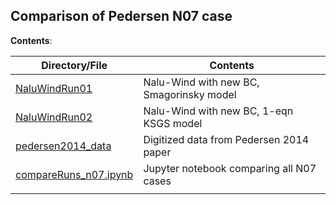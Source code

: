 Comparison of Pedersen N07 case
-------------------------------

**Contents**: 

| Directory/File                                 | Contents                                 |
|------------------------------------------------|------------------------------------------|
| [NaluWindRun01](NaluWindRun01)                 | Nalu-Wind with new BC, Smagorinsky model |
| [NaluWindRun02](NaluWindRun02)                 | Nalu-Wind with new BC, 1-eqn KSGS model  |
| [pedersen2014_data](pedersen2014_data)         | Digitized data from Pedersen 2014 paper  |
| [compareRuns_n07.ipynb](compareRuns_n07.ipynb) | Jupyter notebook comparing all N07 cases |
|                                                |                                          |
